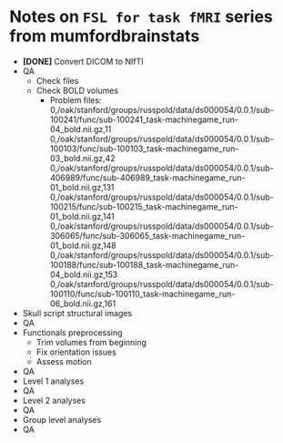 Notes on `FSL for task fMRI` series from mumfordbrainstats
==========================================================

- **[DONE]** Convert DICOM to NIfTI
- QA
  - Check files
  - Check BOLD volumes
    - Problem files:
    0,/oak/stanford/groups/russpold/data/ds000054/0.0.1/sub-100241/func/sub-100241_task-machinegame_run-04_bold.nii.gz,11
    0,/oak/stanford/groups/russpold/data/ds000054/0.0.1/sub-100103/func/sub-100103_task-machinegame_run-03_bold.nii.gz,42
    0,/oak/stanford/groups/russpold/data/ds000054/0.0.1/sub-406989/func/sub-406989_task-machinegame_run-01_bold.nii.gz,131
    0,/oak/stanford/groups/russpold/data/ds000054/0.0.1/sub-100215/func/sub-100215_task-machinegame_run-01_bold.nii.gz,141
    0,/oak/stanford/groups/russpold/data/ds000054/0.0.1/sub-306065/func/sub-306065_task-machinegame_run-01_bold.nii.gz,148
    0,/oak/stanford/groups/russpold/data/ds000054/0.0.1/sub-100188/func/sub-100188_task-machinegame_run-04_bold.nii.gz,153
    0,/oak/stanford/groups/russpold/data/ds000054/0.0.1/sub-100110/func/sub-100110_task-machinegame_run-06_bold.nii.gz,161
- Skull script structural images
- QA
- Functionals preprocessing
  - Trim volumes from beginning
  - Fix orientation issues
  - Assess motion
- QA
- Level 1 analyses
- QA
- Level 2 analyses
- QA
- Group level analyses
- QA
